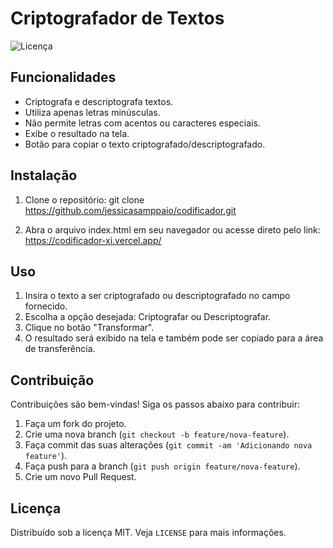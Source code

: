 # Criptografador de Textos

![Licença](https://img.shields.io/badge/License-MIT-blue.svg)

## Funcionalidades

- Criptografa e descriptografa textos.
- Utiliza apenas letras minúsculas.
- Não permite letras com acentos ou caracteres especiais.
- Exibe o resultado na tela.
- Botão para copiar o texto criptografado/descriptografado.

## Instalação

1. Clone o repositório:
git clone https://github.com/jessicasamppaio/codificador.git

2. Abra o arquivo index.html em seu navegador ou acesse direto pelo link: https://codificador-xi.vercel.app/

## Uso

1. Insira o texto a ser criptografado ou descriptografado no campo fornecido.
2. Escolha a opção desejada: Criptografar ou Descriptografar.
3. Clique no botão "Transformar".
4. O resultado será exibido na tela e também pode ser copiado para a área de transferência.

## Contribuição

Contribuições são bem-vindas! Siga os passos abaixo para contribuir:

1. Faça um fork do projeto.
2. Crie uma nova branch (`git checkout -b feature/nova-feature`).
3. Faça commit das suas alterações (`git commit -am 'Adicionando nova feature'`).
4. Faça push para a branch (`git push origin feature/nova-feature`).
5. Crie um novo Pull Request.

## Licença

Distribuído sob a licença MIT. Veja `LICENSE` para mais informações.
